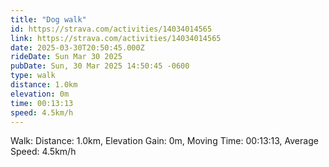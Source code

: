 ```yaml
---
title: "Dog walk"
id: https://strava.com/activities/14034014565
link: https://strava.com/activities/14034014565
date: 2025-03-30T20:50:45.000Z
rideDate: Sun Mar 30 2025
pubDate: Sun, 30 Mar 2025 14:50:45 -0600
type: walk
distance: 1.0km
elevation: 0m
time: 00:13:13
speed: 4.5km/h
---
```

Walk: Distance: 1.0km, Elevation Gain: 0m, Moving Time: 00:13:13, Average Speed: 4.5km/h